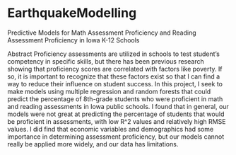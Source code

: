 # EarthquakeModelling

Predictive Models for Math Assessment Proficiency and Reading Assessment Proficiency in Iowa K-12 Schools

Abstract
Proficiency assessments are utilized in schools to test student’s competency in specific skills, but there has been previous 
research showing that proficiency scores are correlated with factors like poverty. If so, it is important to recognize that 
these factors exist so that I can find a way to reduce their influence on student success. In this project, I seek to make models 
using multiple regression and random forests that could predict the percentage of 8th-grade students who were proficient in math and 
reading assessments in Iowa public schools. I found that in general, our models were not great at predicting the percentage of students 
that would be proficient in assessments, with low R^2 values and relatively high RMSE values. I did find that economic variables and 
demographics had some importance in determining assessment proficiency, but our models cannot really be applied more widely, and our 
data has limitations. 
